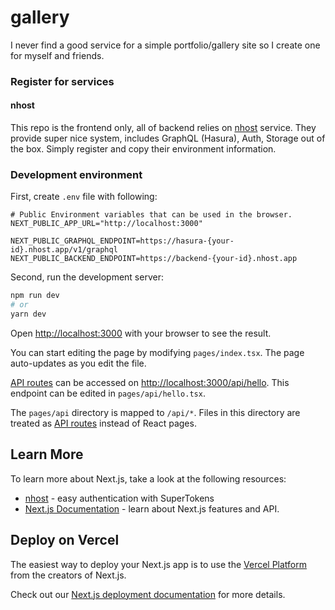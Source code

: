 # gallery
I never find a good service for a simple portfolio/gallery site so I create one for myself and friends.

### Register for services

#### nhost
This repo is the frontend only, all of backend relies on [nhost](https://nhost.io) service.
They provide super nice system, includes GraphQL (Hasura), Auth, Storage out of the box.
Simply register and copy their environment information.

### Development environment

First, create `.env` file with following:
```
# Public Environment variables that can be used in the browser.
NEXT_PUBLIC_APP_URL="http://localhost:3000"

NEXT_PUBLIC_GRAPHQL_ENDPOINT=https://hasura-{your-id}.nhost.app/v1/graphql
NEXT_PUBLIC_BACKEND_ENDPOINT=https://backend-{your-id}.nhost.app
```

Second, run the development server:

```bash
npm run dev
# or
yarn dev
```

Open [http://localhost:3000](http://localhost:3000) with your browser to see the result.

You can start editing the page by modifying `pages/index.tsx`. The page auto-updates as you edit the file.

[API routes](https://nextjs.org/docs/api-routes/introduction) can be accessed on [http://localhost:3000/api/hello](http://localhost:3000/api/hello). This endpoint can be edited in `pages/api/hello.tsx`.

The `pages/api` directory is mapped to `/api/*`. Files in this directory are treated as [API routes](https://nextjs.org/docs/api-routes/introduction) instead of React pages.

## Learn More

To learn more about Next.js, take a look at the following resources:

- [nhost](https://supertokens.io/docs/emailpassword/nextjs/about) - easy authentication with SuperTokens
- [Next.js Documentation](https://nextjs.org/docs) - learn about Next.js features and API.

## Deploy on Vercel

The easiest way to deploy your Next.js app is to use the [Vercel Platform](https://vercel.com/new?utm_medium=default-template&filter=next.js&utm_source=create-next-app&utm_campaign=create-next-app-readme) from the creators of Next.js.

Check out our [Next.js deployment documentation](https://nextjs.org/docs/deployment) for more details.
